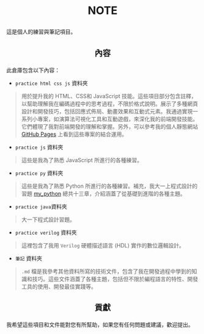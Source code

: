 # <p align="center">NOTE</p>
這是個人的練習與筆記項目。
## <p align="center">內容</p>
此倉庫包含以下內容：
- `practice html css js` 資料夾
> 用於提升我的 HTML、CSS和 JavaScript 技能。這些項目部分包含註釋，以幫助理解我在編碼過程中的思考過程，不限於格式說明。展示了多種網頁設計和開發技巧，包括回應式佈局、動畫效果和互動式元素。我通過實現一系列小專案，如演算法可視化工具和互動遊戲，來深化我的前端開發技能。它們體現了我對前端開發的理解和掌握。另外，可以參考我的個人靜態網站 [GitHub Pages](https://chenguoxiang940.github.io/) 上看到這些專案的結合運用。
-  `practice js` 資料夾
> 這些是我為了熟悉 JavaScript 所進行的各種練習。
-  `practice py` 資料夾
> 這些是我為了熟悉 Python 所進行的各種練習。補充，我大一上程式設計的習題 [my_python](https://drive.google.com/drive/folders/1wOQ73bCXMiX3aKKXB-n_2OWTZRylPc-M?usp=sharing) 總共十三章，介紹涵蓋了從基礎到進階的各種主題。
- `practice java`資料夾
> 大一下程式設計習題。
- `practice verilog` 資料夾
> 這裡包含了我用 `Verilog` 硬體描述語言 (HDL) 實作的數位邏輯設計。
- `筆記`  資料夾
> `.md` 檔是我參考其他資料所寫的技術文件，包含了我在開發過程中學到的知識和技巧。這些文件涵蓋了各種主題，包括但不限於編程語言的特性、開發工具的使用、開發最佳實踐等。
## <p align="center">貢獻</p>
我希望這些項目和文件能對您有所幫助，如果您有任何問題或建議，歡迎提出。